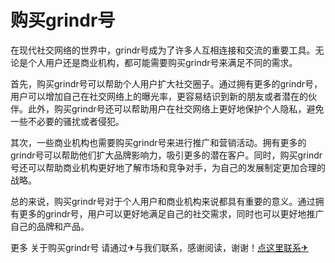 # 购买grindr号

在现代社交网络的世界中，grindr号成为了许多人互相连接和交流的重要工具。无论是个人用户还是商业机构，都可能需要购买grindr号来满足不同的需求。

首先，购买grindr号可以帮助个人用户扩大社交圈子。通过拥有更多的grindr号，用户可以增加自己在社交网络上的曝光率，更容易结识到新的朋友或者潜在的伙伴。此外，购买grindr号还可以帮助用户在社交网络上更好地保护个人隐私，避免一些不必要的骚扰或者侵犯。

其次，一些商业机构也需要购买grindr号来进行推广和营销活动。拥有更多的grindr号可以帮助他们扩大品牌影响力，吸引更多的潜在客户。同时，购买grindr号还可以帮助商业机构更好地了解市场和竞争对手，为自己的发展制定更加合理的战略。

总的来说，购买grindr号对于个人用户和商业机构来说都具有重要的意义。通过拥有更多的grindr号，用户可以更好地满足自己的社交需求，同时也可以更好地推广自己的品牌和产品。

更多 关于购买grindr号 请通过✈与我们联系，感谢阅读，谢谢！[点这里联系✈](https://w.k02.cc)